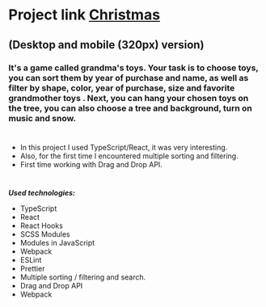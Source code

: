 # Project link [Christmas](https://constantinetu-christmas.netlify.app/) 
## (Desktop and mobile (320px) version)

### It's a game called grandma's toys. Your task is to choose toys, you can sort them by year of purchase and name, as well as filter by shape, color, year of purchase, size and favorite grandmother toys . Next, you can hang your chosen toys on the tree, you can also choose a tree and background, turn on music and snow.

#
- In this project I used TypeScript/React, it was very interesting.
- Also, for the first time I encountered multiple sorting and filtering.
- First time working with Drag and Drop API.
#

***Used technologies:***
- TypeScript 
- React
- React Hooks
- SCSS Modules
- Modules in JavaScript
- Webpack
- ESLint
- Prettier 
- Multiple sorting / filtering and search.
- Drag and Drop API
- Webpack
